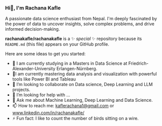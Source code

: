 ### Hi👋, I'm Rachana Kafle
A passionate data science enthusiast from Nepal. I'm deeply fascinated by the power of data to uncover insights, solve complex problems, and drive informed decision-making.

**rachanakafle/rachanakafle** is a ✨ _special_ ✨ repository because its `README.md` (this file) appears on your GitHub profile.

Here are some ideas to get you started:

- 🔭 I am currently studying in a Masters in Data Science at Friedrich-Alexander-University Erlangen-Nürnberg.
- 🌱I am currently mastering data analysis and visualization with powerful tools like Power BI and Tableau
- 👯 I’m looking to collaborate on Data science, Deep Learning and LLM projects.
- 🤔 I’m looking for help with ...
- 💬 Ask me about Machine Learning, Deep Learning and Data Science.
- 📫 How to reach me: kaflerachana1@gmail.com or www.linkedin.com/in/rachanakafle/
- ⚡ Fun fact: I like to count the number of birds sitting on a wire.
  
